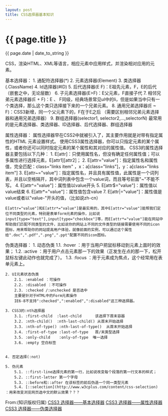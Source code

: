 ```yaml
---
layout: post
title: CSS选择器基本知识
---
```


{{ page.title }}
================
<p class="meta">{{ page.date | date_to_string }}</p>



CSS，渲染HTML、XML等语言，相应元素中应用样式，并渲染相对应用的元素。

基本选择器：
	1. 通配符选择器(*)
	2. 元素选择器(Element)
	3. 类选择器(.ClassName)
	4. Id选择器(#ID)
	5. 后代选择器(E F)：E祖先元素，F，E的后代（嵌套之中，无论层数）
	6. 子元素选择器(E>F)：E父元素，F直接子代
	7. 相邻兄弟元素选择器(E + F)：E 、 F同级，经典场景常见ul中的li，但是如果当中只有一个类选择，那么这个类只选择接下来的一个兄弟元素。
	8. 通用兄弟选择器(E ~ F)：CSS3新增，同一个父元素下的，F在于E之后
	（需要区别相邻兄弟元素选择器和通用兄弟选择器）
	9. 群组选择器(selector1, selector2,…,selectorN)
	最常用的是元素选择器、类选择器、ID选择器、后代选择器、群组选择器

属性选择器：
	属性选择器早在CSS2中就被引入了，其主要作用就是对带有指定属性的HTML 元素设置样式。
	使用CSS3属性选择器，你可以只指定元素的某个属性，或者你还可以同时指定元素的某个属性和其对应的属性值。
	CSS3的属性选择器主要包括以下几种：
	1. E[attr]：只使用属性名，但没有确定任何属性值；可以多属性进行选择元素，E[attr1][attr2]；
	2. E[attr="value"]：指定属性名和属性值，完全匹配：class="links item" ，x：a[class="links"]，y：a[class="links item"]
	3. E[attr~="value"]：指定属性名，并且具有属性值，此属性是一个词列表，并且以空格隔开，其中词列表中包含一个value词，而且等号前面"~"不能不写。
	4. E[attr^="value"]：属性值以value开头
	5. E[attr$="value"]：属性值以value结束
	6. E[attr*="value"]：属性值包含value
	7. E[attr|="value"]：属性值是value或者以"value-"开头的值，（比如说zh-cn）

	E[attr="value"]和E[attr*="value"]是最实用的，其中E[attr="value"]能帮我们定位不同类型的元素，特别是表单form元素的操作，比如说input[type="text"],input[type="checkbox"]等，而E[attr*="value"]能在网站中帮助我们匹配不同类型的文件，比如说你的网站上不同的文件类型的链接需要使用不同的icon图标，用来帮助你的网站提高用户体验，就像前面的实例，可以通过这个属性给".doc",".pdf",".png",".ppt"配置不同的icon图标。


伪类选择器：
	1. 动态伪类
		1.1. :hover ：用于当用户把鼠标移动到元素上面时的效果；
		1.2. :active ：用于用户点击元素那一下的效果（正发生在点的那一下，松开鼠标左键此动作也就完成了）。
		1.3. :focus ：用于元素成为焦点，这个经常用在表单元素上。
		
	2. UI元素状态伪类
		2.1. :enabled ：可操作
		2.2. :disabled ：不可操作
		2.3. :checked /:unchecked 是否选中
		主要是针对于HTML中的Form元素操作
		IE6-8不支持":checked",":enabled",":disabled"这三种选择器。

	3. CSS3的:nth选择器
		3.1. :first-child  :last-child 		该选择下首末容器
		3.2. :nth-child()  :nth-last-child() 从首末开始选择
		3.3. :nth-of-type()	:nth-last-of-type()  从首末开始选择
		3.4. :first-of-type	:last-of-type 	首/末类型选择
		3.5. :only-child	:only-of-type  唯一选择
		3.6. :empty 空白标签


	4. 否定选择(:not)

	5. 伪元素
		5.1. ::first-line选择元素的第一行，比如说改变每个段落的第一行文本的样式；
		5.2. ::first-letter 第一个字母
		5.3. ::before和::after 在该标签的前后伪造一个同一类型元素
		5.4. [::selection](http://www.w3cplus.com/content/css-selection) ：用来改变浏览网页选中文的默认效果？？？


From:(知识版权归属)
	[CSS3 选择器——基本选择器](https://www.w3cplus.com/css3/basic-selectors)
	[CSS3 选择器——属性选择器](https://www.w3cplus.com/css3/attribute-selectors)
	[CSS3 选择器——伪类选择器](https://www.w3cplus.com/css3/pseudo-class-selector)
	